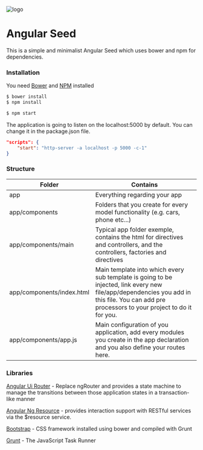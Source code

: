 ![logo](https://angular.io/resources/images/logos/standard/shield-large.png)

# Angular Seed

This is a simple and minimalist Angular Seed which uses bower and npm for dependencies.

### Installation

You need [Bower](http://bower.io/) and [NPM](https://www.npmjs.com/) installed



```sh
$ bower install
$ npm install
```

```sh
$ npm start
```

The application is going to listen on the localhost:5000 by default. You can change it in the package.json file.

```json
"scripts": {
    "start": "http-server -a localhost -p 5000 -c-1"
}
```

### Structure

Folder | Contains
--- | ---
app | Everything regarding your app
app/components | Folders that you create for every model functionality (e.g. cars, phone etc...)
app/components/main | Typical app folder exemple, contains the html for directives and controllers, and the controllers, factories and directives
app/components/index.html | Main template into which every sub template is going to be injected, link every new file/app/dependencies you add in this file. You can add pre processors to your project to do it for you.
app/components/app.js | Main configuration of you application, add every modules you create in the app declaration and you also define your routes here.

### Libraries

[Angular Ui Router](https://github.com/angular-ui/ui-router) - Replace ngRouter and provides a state machine to manage the transitions between those application states in a transaction-like manner

[Angular Ng Resource](https://docs.angularjs.org/api/ngResource) - provides interaction support with RESTful services via the $resource service.

[Bootstrap](http://getbootstrap.com/getting-started/#download-bower) - CSS framework installed using bower and compiled with Grunt

[Grunt](http://gruntjs.com/) - The JavaScript Task Runner
